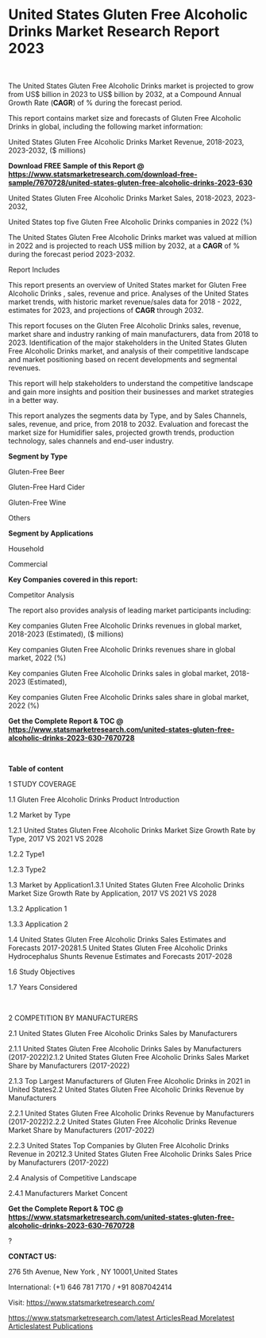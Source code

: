 <h1>United States Gluten Free Alcoholic Drinks Market Research Report 2023</h1><br/><p>The United States Gluten Free Alcoholic Drinks market is projected to grow from US$ billion in 2023 to US$ billion by 2032, at a Compound Annual Growth Rate (<strong>CAGR</strong>) of % during the forecast period.</p>
 
 
 
 <p>This report contains market size and forecasts of Gluten Free Alcoholic Drinks in global, including the following market information:</p>
 
 
 
 <p>United States Gluten Free Alcoholic Drinks Market Revenue, 2018-2023, 2023-2032, ($ millions)</p>
 
 
 
 <p><strong>Download FREE Sample of this Report @ <a href="https://www.statsmarketresearch.com/download-free-sample/7670728/united-states-gluten-free-alcoholic-drinks-2023-630">https://www.statsmarketresearch.com/download-free-sample/7670728/united-states-gluten-free-alcoholic-drinks-2023-630</a></strong></p>
 
 
 
 <p>United States Gluten Free Alcoholic Drinks Market Sales, 2018-2023, 2023-2032,</p>
 
 
 
 <p>United States top five Gluten Free Alcoholic Drinks companies in 2022 (%)</p>
 
 
 
 <p>The United States Gluten Free Alcoholic Drinks market was valued at million in 2022 and is projected to reach US$ million by 2032, at a <strong>CAGR</strong> of % during the forecast period 2023-2032.</p>
 
 
 
 <p>Report Includes</p>
 
 
 
 <p>This report presents an overview of United States market for Gluten Free Alcoholic Drinks , sales, revenue and price. Analyses of the United States market trends, with historic market revenue/sales data for 2018 - 2022, estimates for 2023, and projections of <strong>CAGR</strong> through 2032.</p>
 
 
 
 <p>This report focuses on the Gluten Free Alcoholic Drinks sales, revenue, market share and industry ranking of main manufacturers, data from 2018 to 2023. Identification of the major stakeholders in the United States Gluten Free Alcoholic Drinks market, and analysis of their competitive landscape and market positioning based on recent developments and segmental revenues.</p>
 
 
 
 <p>This report will help stakeholders to understand the competitive landscape and gain more insights and position their businesses and market strategies in a better way.</p>
 
 
 
 <p>This report analyzes the segments data by Type, and by Sales Channels, sales, revenue, and price, from 2018 to 2032. Evaluation and forecast the market size for Humidifier sales, projected growth trends, production technology, sales channels and end-user industry.</p>
 
 
 
 <p><strong>Segment by Type</strong></p>
 
 
 
 <p>Gluten-Free Beer</p>
 
 
 
 <p>Gluten-Free Hard Cider</p>
 
 
 
 <p>Gluten-Free Wine</p>
 
 
 
 <p>Others</p>
 
 
 
 <p><strong>Segment <strong><strong>by Applications</strong></strong></strong></p>
 
 
 
 <p>Household</p>
 
 
 
 <p>Commercial</p>
 
 
 
 <p><strong>Key Companies covered in this report:</strong></p>
 
 
 
 <p>Competitor Analysis</p>
 
 
 
 <p>The report also provides analysis of leading market participants including:</p>
 
 
 
 <p>Key companies Gluten Free Alcoholic Drinks revenues in global market, 2018-2023 (Estimated), ($ millions)</p>
 
 
 
 <p>Key companies Gluten Free Alcoholic Drinks revenues share in global market, 2022 (%)</p>
 
 
 
 <p>Key companies Gluten Free Alcoholic Drinks sales in global market, 2018-2023 (Estimated),</p>
 
 
 
 <p>Key companies Gluten Free Alcoholic Drinks sales share in global market, 2022 (%)</p>
 
 
 
 <div><b>Get the Complete Report & TOC @ <a href="https://www.statsmarketresearch.com/united-states-gluten-free-alcoholic-drinks-2023-630-7670728">https://www.statsmarketresearch.com/united-states-gluten-free-alcoholic-drinks-2023-630-7670728</a></b></div>
 
 
 
 <p><br />
 
 <b>Table of content</b></p>
 
 
 
 <p>1 STUDY COVERAGE<br />
 
 1.1 Gluten Free Alcoholic Drinks Product Introduction<br />
 
 1.2 Market by Type<br />
 
 1.2.1 United States Gluten Free Alcoholic Drinks Market Size Growth Rate by Type, 2017 VS 2021 VS 2028<br />
 
 1.2.2 Type1<br />
 
 1.2.3 Type2<br />
 
 1.3 Market by Application1.3.1 United States Gluten Free Alcoholic Drinks Market Size Growth Rate by Application, 2017 VS 2021 VS 2028<br />
 
 1.3.2 Application 1<br />
 
 1.3.3 Application 2<br />
 
 1.4 United States Gluten Free Alcoholic Drinks Sales Estimates and Forecasts 2017-20281.5 United States Gluten Free Alcoholic Drinks Hydrocephalus Shunts Revenue Estimates and Forecasts 2017-2028<br />
 
 1.6 Study Objectives<br />
 
 1.7 Years Considered<br />
 
 <br />
 
 2 COMPETITION BY MANUFACTURERS<br />
 
 2.1 United States Gluten Free Alcoholic Drinks Sales by Manufacturers<br />
 
 2.1.1 United States Gluten Free Alcoholic Drinks Sales by Manufacturers (2017-2022)2.1.2 United States Gluten Free Alcoholic Drinks Sales Market Share by Manufacturers (2017-2022)<br />
 
 2.1.3 Top Largest Manufacturers of Gluten Free Alcoholic Drinks in 2021 in United States2.2 United States Gluten Free Alcoholic Drinks Revenue by Manufacturers<br />
 
 2.2.1 United States Gluten Free Alcoholic Drinks Revenue by Manufacturers (2017-2022)2.2.2 United States Gluten Free Alcoholic Drinks Revenue Market Share by Manufacturers (2017-2022)<br />
 
 2.2.3 United States Top Companies by Gluten Free Alcoholic Drinks Revenue in 20212.3 United States Gluten Free Alcoholic Drinks Sales Price by Manufacturers (2017-2022)<br />
 
 2.4 Analysis of Competitive Landscape<br />
 
 2.4.1 Manufacturers Market Concent</p>
 
 
 
 <div><b>Get the Complete Report & TOC @ <a href="https://www.statsmarketresearch.com/united-states-gluten-free-alcoholic-drinks-2023-630-7670728">https://www.statsmarketresearch.com/united-states-gluten-free-alcoholic-drinks-2023-630-7670728</a></b></div>
 
 
 
 <p>? </p>
 
 
 
 <p><b>CONTACT US:</b><br />
 
 276 5th Avenue, New York , NY 10001,United States<br />
 
 International: (+1) 646 781 7170 / +91 8087042414<br />
 
 Visit: <a href="https://www.statsmarketresearch.com/">https://www.statsmarketresearch.com/</a><br />
 
 <a href="https://gyeongbokgung.com">https://www.statsmarketresearch.com/</a><a href="https://hallyeomaritime.com">latest Articles</a><a href="https://jingwansa.com">Read More</a><a href="https://nguoiviet.jp/">latest Articles</a><a href="https://www.intelmarketresearch.com/">latest Publications</a></p>
